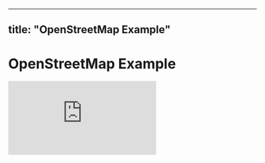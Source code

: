 <!-- 지도 api
<!DOCTYPE html>
<html>
<head>
  <title>OpenStreetMap Example</title>
  <link rel="stylesheet" href="https://unpkg.com/leaflet@1.7.1/dist/leaflet.css" />
  <script src="https://unpkg.com/leaflet@1.7.1/dist/leaflet.js"></script>
  <style>
    #map {
      height: 400px;
      width: 100%;
    }
  </style>
</head>
<body>
  <h3>OpenStreetMap Example</h3>
  <div id="map"></div>

  <script>
    var map = L.map('map').setView([37.5665, 126.9780], 13); // 서울 중심
    L.tileLayer('https://{s}.tile.openstreetmap.org/{z}/{x}/{y}.png', {
      maxZoom: 19,
    }).addTo(map);

    var marker = L.marker([37.5665, 126.9780]).addTo(map);
  </script>
</body>
</html> -->

<!-- 
---
title: "My Map"
---

여기에 OpenStreetMap 지도가 표시됩니다.

{{< osm lat="37.5665" lng="126.9780" zoom="13" >}} -->

---
title: "OpenStreetMap Example"
---

# OpenStreetMap Example

![OpenStreetMap Seoul](https://staticmap.openstreetmap.de/staticmap.php?center=37.5665,126.9780&zoom=13&size=600x400)
